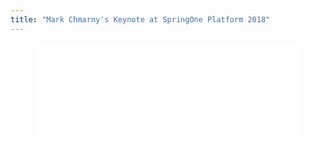 ```yaml
---
title: "Mark Chmarny's Keynote at SpringOne Platform 2018"
---
```


<figure class="video-container">
  <iframe src="//www.youtube.com/embed/EKmp9xbKiso" frameborder="0" allowfullscreen width="100%"></iframe>
</figure>